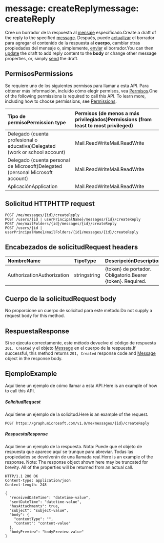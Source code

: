 # <a name="message-createreply"></a><span data-ttu-id="552b6-101">message: createReply</span><span class="sxs-lookup"><span data-stu-id="552b6-101">message: createReply</span></span>

<span data-ttu-id="552b6-102">Cree un borrador de la respuesta al [mensaje](../resources/message.md) especificado.</span><span class="sxs-lookup"><span data-stu-id="552b6-102">Create a draft of the reply to the specified [message](../resources/message.md).</span></span> <span data-ttu-id="552b6-103">Después, puede [actualizar](../api/message_update.md) el borrador para agregar el contenido de la respuesta al **cuerpo**, cambiar otras propiedades del mensaje o, simplemente, [enviar](../api/message_send.md) el borrador.</span><span class="sxs-lookup"><span data-stu-id="552b6-103">You can then [update](../api/message_update.md) the draft to add reply content to the **body** or change other message properties, or, simply [send](../api/message_send.md) the draft.</span></span>

## <a name="permissions"></a><span data-ttu-id="552b6-104">Permisos</span><span class="sxs-lookup"><span data-stu-id="552b6-104">Permissions</span></span>
<span data-ttu-id="552b6-p102">Se requiere uno de los siguientes permisos para llamar a esta API. Para obtener más información, incluido cómo elegir permisos, vea [Permisos](../../../concepts/permissions_reference.md).</span><span class="sxs-lookup"><span data-stu-id="552b6-p102">One of the following permissions is required to call this API. To learn more, including how to choose permissions, see [Permissions](../../../concepts/permissions_reference.md).</span></span>

|<span data-ttu-id="552b6-107">Tipo de permiso</span><span class="sxs-lookup"><span data-stu-id="552b6-107">Permission type</span></span>      | <span data-ttu-id="552b6-108">Permisos (de menos a más privilegiados)</span><span class="sxs-lookup"><span data-stu-id="552b6-108">Permissions (from least to most privileged)</span></span>              |
|:--------------------|:---------------------------------------------------------|
|<span data-ttu-id="552b6-109">Delegado (cuenta profesional o educativa)</span><span class="sxs-lookup"><span data-stu-id="552b6-109">Delegated (work or school account)</span></span> | <span data-ttu-id="552b6-110">Mail.ReadWrite</span><span class="sxs-lookup"><span data-stu-id="552b6-110">Mail.ReadWrite</span></span>    |
|<span data-ttu-id="552b6-111">Delegado (cuenta personal de Microsoft)</span><span class="sxs-lookup"><span data-stu-id="552b6-111">Delegated (personal Microsoft account)</span></span> | <span data-ttu-id="552b6-112">Mail.ReadWrite</span><span class="sxs-lookup"><span data-stu-id="552b6-112">Mail.ReadWrite</span></span>    |
|<span data-ttu-id="552b6-113">Aplicación</span><span class="sxs-lookup"><span data-stu-id="552b6-113">Application</span></span> | <span data-ttu-id="552b6-114">Mail.ReadWrite</span><span class="sxs-lookup"><span data-stu-id="552b6-114">Mail.ReadWrite</span></span> |

## <a name="http-request"></a><span data-ttu-id="552b6-115">Solicitud HTTP</span><span class="sxs-lookup"><span data-stu-id="552b6-115">HTTP request</span></span>
<!-- { "blockType": "ignored" } -->
```http
POST /me/messages/{id}/createReply
POST /users/{id | userPrincipalName}/messages/{id}/createReply
POST /me/mailFolders/{id}/messages/{id}/createReply
POST /users/{id | userPrincipalName}/mailFolders/{id}/messages/{id}/createReply
```
## <a name="request-headers"></a><span data-ttu-id="552b6-116">Encabezados de solicitud</span><span class="sxs-lookup"><span data-stu-id="552b6-116">Request headers</span></span>
| <span data-ttu-id="552b6-117">Nombre</span><span class="sxs-lookup"><span data-stu-id="552b6-117">Name</span></span>       | <span data-ttu-id="552b6-118">Tipo</span><span class="sxs-lookup"><span data-stu-id="552b6-118">Type</span></span> | <span data-ttu-id="552b6-119">Descripción</span><span class="sxs-lookup"><span data-stu-id="552b6-119">Description</span></span>|
|:---------------|:--------|:----------|
| <span data-ttu-id="552b6-120">Authorization</span><span class="sxs-lookup"><span data-stu-id="552b6-120">Authorization</span></span>  | <span data-ttu-id="552b6-121">string</span><span class="sxs-lookup"><span data-stu-id="552b6-121">string</span></span>  | <span data-ttu-id="552b6-p103">{token} de portador. Obligatorio.</span><span class="sxs-lookup"><span data-stu-id="552b6-p103">Bearer {token}. Required.</span></span> |

## <a name="request-body"></a><span data-ttu-id="552b6-124">Cuerpo de la solicitud</span><span class="sxs-lookup"><span data-stu-id="552b6-124">Request body</span></span>
<span data-ttu-id="552b6-125">No proporcione un cuerpo de solicitud para este método.</span><span class="sxs-lookup"><span data-stu-id="552b6-125">Do not supply a request body for this method.</span></span>

## <a name="response"></a><span data-ttu-id="552b6-126">Respuesta</span><span class="sxs-lookup"><span data-stu-id="552b6-126">Response</span></span>

<span data-ttu-id="552b6-127">Si se ejecuta correctamente, este método devuelve el código de respuesta `201, Created` y el objeto [Message](../resources/message.md) en el cuerpo de la respuesta.</span><span class="sxs-lookup"><span data-stu-id="552b6-127">If successful, this method returns `201, Created` response code and [Message](../resources/message.md) object in the response body.</span></span>

## <a name="example"></a><span data-ttu-id="552b6-128">Ejemplo</span><span class="sxs-lookup"><span data-stu-id="552b6-128">Example</span></span>
<span data-ttu-id="552b6-129">Aquí tiene un ejemplo de cómo llamar a esta API.</span><span class="sxs-lookup"><span data-stu-id="552b6-129">Here is an example of how to call this API.</span></span>
##### <a name="request"></a><span data-ttu-id="552b6-130">Solicitud</span><span class="sxs-lookup"><span data-stu-id="552b6-130">Request</span></span>
<span data-ttu-id="552b6-131">Aquí tiene un ejemplo de la solicitud.</span><span class="sxs-lookup"><span data-stu-id="552b6-131">Here is an example of the request.</span></span>
<!-- {
  "blockType": "request",
  "name": "message_createreply"
}-->
```http
POST https://graph.microsoft.com/v1.0/me/messages/{id}/createReply
```

##### <a name="response"></a><span data-ttu-id="552b6-132">Respuesta</span><span class="sxs-lookup"><span data-stu-id="552b6-132">Response</span></span>
<span data-ttu-id="552b6-p104">Aquí tiene un ejemplo de la respuesta. Nota: Puede que el objeto de respuesta que aparece aquí se trunque para abreviar. Todas las propiedades se devolverán de una llamada real.</span><span class="sxs-lookup"><span data-stu-id="552b6-p104">Here is an example of the response. Note: The response object shown here may be truncated for brevity. All of the properties will be returned from an actual call.</span></span>
<!-- {
  "blockType": "response",
  "truncated": true,
  "@odata.type": "microsoft.graph.message"
} -->
```http
HTTP/1.1 200 OK
Content-type: application/json
Content-length: 248

{
  "receivedDateTime": "datetime-value",
  "sentDateTime": "datetime-value",
  "hasAttachments": true,
  "subject": "subject-value",
  "body": {
    "contentType": "",
    "content": "content-value"
  },
  "bodyPreview": "bodyPreview-value"
}
```

<!-- uuid: 8fcb5dbc-d5aa-4681-8e31-b001d5168d79
2015-10-25 14:57:30 UTC -->
<!-- {
  "type": "#page.annotation",
  "description": "message: createReply",
  "keywords": "",
  "section": "documentation",
  "tocPath": ""
}-->
